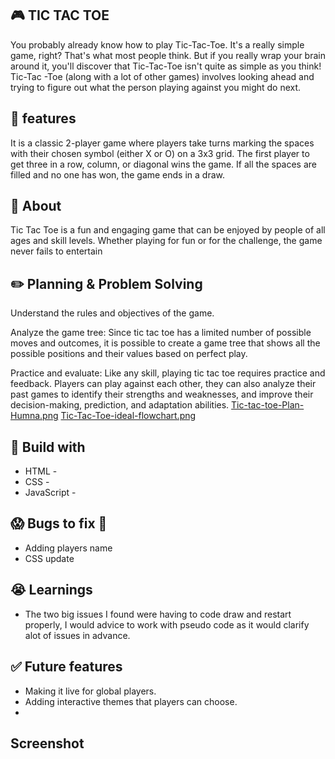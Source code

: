 ## :video_game: TIC TAC TOE
You probably already know how to play Tic-Tac-Toe. It's a really simple game, right? That's what most people think. But if you really wrap your brain around it, you'll discover that Tic-Tac-Toe isn't quite as simple as you think!
Tic-Tac -Toe (along with a lot of other games) involves looking ahead and trying to figure out what the person playing against you might do next.
## :eyes: features
It is a classic 2-player game where players take turns marking the spaces with their chosen symbol (either X or O) on a 3x3 grid. The first player to get three in a row, column, or diagonal wins the game. If all the spaces are filled and no one has won, the game ends in a draw.

## :page_facing_up: About
Tic Tac Toe is a fun and engaging game that can be enjoyed by people of all ages and skill levels. Whether playing for fun or for the challenge, the game never fails to entertain

## :pencil2: Planning & Problem Solving
Understand the rules and objectives of the game.

Analyze the game tree: Since tic tac toe has a limited number of possible moves and outcomes, it is possible to create a game tree that shows all the possible positions and their values based on perfect play.

Practice and evaluate: Like any skill, playing tic tac toe requires practice and feedback. Players can play against each other, they can also analyze their past games to identify their strengths and weaknesses, and improve their decision-making, prediction, and adaptation abilities.
[Tic-tac-toe-Plan-Humna.png](https://postimg.cc/jDKgrW0N)
[Tic-Tac-Toe-ideal-flowchart.png](https://postimg.cc/yDvJYG5j)




## :rocket: Build with  
- HTML - 
- CSS -
- JavaScript - 

## :scream: Bugs to fix :poop:
- Adding players name
- CSS update

## :sob: Learnings
- The two big issues I found were having to code draw and restart properly, I would advice to work with pseudo code as it would clarify alot of issues in advance.

## :white_check_mark: Future features
- Making it live for global players.
- Adding interactive themes that players can choose.
- 
## Screenshot
